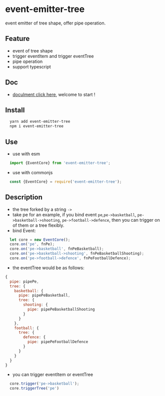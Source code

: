 # event-emitter-tree

event emitter of tree shape, offer pipe operation.

## Feature

* event of tree shape
* trigger eventItem and trigger eventTree
* pipe operation
* support typescript

## Doc

* [doculment click here](https://github.com/pomelott/event-emitter-tree/blob/master/document.md), welcome to start !

## Install

```bash
  yarn add event-emitter-tree
  npm i event-emitter-tree
```

## Use

* use with esm

```js
  import {EventCore} from 'event-emitter-tree';
```

* use with commonjs

```js
  const {EventCore} = require('event-emitter-tree');
```

## Description

* the tree forked by a string `->`
* take pe for an example, if you bind event `pe`,`pe->basketball`, `pe->basketball->shooting`, `pe->football->defence`, then you can trigger on of them or a tree flexibly.
* bind Event:

```js
  let core = new EventCore();
  core.on('pe', fnPe);
  core.on('pe->basketball', fnPeBasketball);
  core.on('pe->basketball->shooting', fnPeBasketballShooting);
  core.on('pe->football->defence', fnPeFootballDefence);
```

* the eventTree would be as follows:

```js
{
  pipe: pipePe,
  tree: {
    basketball: {
      pipe: pipePeBasketball,
      tree: {
        shooting: {
          pipe: pipePeBasketballShooting
        }
      }
    },
    football: {
      tree: {
        defence: {
          pipe: pipePeFootballDefence
        }
      }
    }
  }
}
```

* you can trigger eventItem or eventTree

```js
  core.trigger('pe->basketball');
  core.triggerTree('pe')
```

